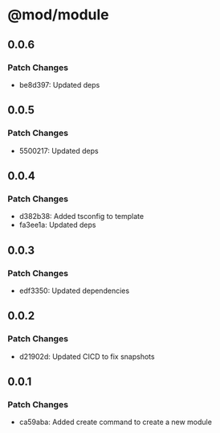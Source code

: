 # @mod/module

## 0.0.6

### Patch Changes

- be8d397: Updated deps

## 0.0.5

### Patch Changes

- 5500217: Updated deps

## 0.0.4

### Patch Changes

- d382b38: Added tsconfig to template
- fa3ee1a: Updated deps

## 0.0.3

### Patch Changes

- edf3350: Updated dependencies

## 0.0.2

### Patch Changes

- d21902d: Updated CICD to fix snapshots

## 0.0.1

### Patch Changes

- ca59aba: Added create command to create a new module
